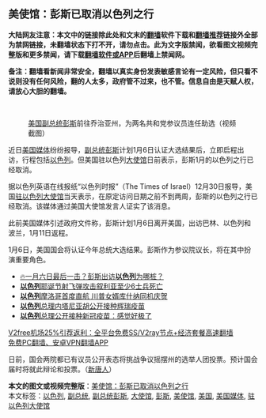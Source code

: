  <h2>美使馆：彭斯已取消以色列之行</h2> <p class="notice"><b>大陆网友注意：本文中的链接除此处和文末的<a href="https://github.com/bannedbook/fanqiang" >翻墙</a>软件下载和<a href="https://github.com/killgcd/justmysocks/blob/master/README.md">翻墙推荐</a>链接外全部为禁网链接，未翻墙状态下打不开，请勿点击。此为文字版禁闻，欲看图文视频完整版和更多禁闻，请下载<a href="https://github.com/bannedbook/fanqiang">翻墙软件或APP</a>后翻墙上禁闻网。</p><p>备注：翻墙看新闻非常安全，翻墙以真实身份发表敏感言论有一定风险，但只看不说则没有任何风险，翻的人太多，政府管不过来，也不管。信息自由是天赋人权，请放心大胆的翻墙。</b></p>  <div class="entry"> <br /> <figure><figcaption class="wp-caption-text"><a href="https://www.bannedbook.org/bnews/tag/%e7%be%8e%e5%9b%bd/" class="st_tag internal_tag" rel="tag" title="标签 美国 下的日志">美国</a><a href="https://www.bannedbook.org/bnews/tag/%e5%89%af%e6%80%bb%e7%bb%9f/" class="st_tag internal_tag" rel="tag" title="标签 副总统 下的日志">副总统</a><a href="https://www.bannedbook.org/bnews/tag/%e5%bd%ad%e6%96%af/" class="st_tag internal_tag" rel="tag" title="标签 彭斯 下的日志">彭斯</a>前往乔治亚州，为两名共和党参议员连任助选（视频截图）</figcaption></figure> <p>近日<a href="https://www.bannedbook.org/bnews/tag/%E7%BE%8E%E5%9B%BD%E5%AA%92%E4%BD%93/" class="st_tag internal_tag" rel="tag" title="标签 美国媒体 下的日志">美国媒体</a>纷纷报导，<a href="https://www.bannedbook.org/bnews/tag/%e5%89%af%e6%80%bb%e7%bb%9f%e5%bd%ad%e6%96%af/" class="st_tag internal_tag" rel="tag" title="标签 副总统彭斯 下的日志">副总统彭斯</a>计划1月6日认证大选结果后，立即启程出访，行程包括<a href="https://www.bannedbook.org/bnews/tag/%e4%bb%a5%e8%89%b2%e5%88%97/" class="st_tag internal_tag" rel="tag" title="标签 以色列 下的日志">以色列</a>。但美国驻以色列<a href="https://www.bannedbook.org/bnews/tag/%E5%A4%A7%E4%BD%BF%E9%A6%86/" class="st_tag internal_tag" rel="tag" title="标签 大使馆 下的日志">大使馆</a>日前表示，彭斯1月的以色列之行已经取消。</p> <p>据以色列英语在线报纸“以色列时报”（The Times of Israel）12月30日报导，美国<a href="https://www.bannedbook.org/bnews/tag/%E9%A9%BB%E4%BB%A5%E8%89%B2%E5%88%97%E5%A4%A7%E4%BD%BF%E9%A6%86/" class="st_tag internal_tag" rel="tag" title="标签 驻以色列大使馆 下的日志">驻以色列大使馆</a>当天表示，在原定访问日期之前不到两周，彭斯的以色列之行已经取消。该媒体通过美国大使馆发言人证实了该消息。</p> <p>此前美国媒体引述政府文件称，彭斯计划1月6日离开美国，出访巴林、以色列和波兰，1月11日返程。</p>  <p>1月6日，美国国会将认证今年总统大选结果。彭斯作为参议院议长，将在其中扮演重要角色。</p> <ul class='op-related-articles' title='相关阅读'> <li><a href='https://www.bannedbook.org/bnews/taiwannews/20201230/1458013.html' target='_blank'>🔥一月六日最后一击？彭斯出访<b>以色列</b>为哪桩？</a></li> <li><a href='https://www.bannedbook.org/bnews/baitai/20201225/1454891.html' target='_blank'><b>以色列</b>耶诞节射飞弹攻击叙利亚至少6士兵死亡</a></li> <li><a href='https://www.bannedbook.org/bnews/worldnews/20201223/1453136.html' target='_blank'><b>以色列</b>摩洛哥首度直航 川普女婿库什纳同机庆贺</a></li> <li><a href='https://www.bannedbook.org/bnews/baitai/20201220/1451708.html' target='_blank'><b>以色列</b>总理内塔尼亚胡公开接种辉瑞疫苗</a></li> <li><a href='https://www.bannedbook.org/bnews/baitai/20201220/1451652.html' target='_blank'><b>以色列</b>总理公开接种新冠疫苗：感觉好极了</a></li> </ul> <p class="texttj"> <a href="https://github.com/bannedbook/fanqiang/wiki/V2ray%E6%9C%BA%E5%9C%BA" target="_blank">V2free机场25%引荐返利：全平台免费SS/V2ray节点+经济套餐高速翻墙</a><br/> <a href="https://github.com/bannedbook/fanqiang/wiki/%E7%A6%81%E9%97%BB%E7%BD%91%E5%AE%89%E5%8D%93%E7%BF%BB%E5%A2%99%E6%96%B0%E9%97%BBAPP" target="_blank">免费PC翻墙、安卓VPN翻墙APP</a></p><p>日前，国会两院都已有议员公开表态将挑战争议摇摆州的选举人团投票。预计国会届时将就此辩论和投票。（<span class='wp_keywordlink_affiliate'><a href="https://www.ntdtv.com/" title="新唐人">新唐人</a></span>）</p><a name='sharetosocial'></a>       <div><b>本文的图文或视频完整版</b>：<a href='https://www.bannedbook.org/bnews/comments/20201231/1458292.html'>美使馆：彭斯已取消以色列之行</a></div>  </div><!--END ENTRY--> <div class="postfooter"> <div>本文标签：<a href="https://www.bannedbook.org/bnews/tag/%e4%bb%a5%e8%89%b2%e5%88%97/" rel="tag">以色列</a>, <a href="https://www.bannedbook.org/bnews/tag/%e5%89%af%e6%80%bb%e7%bb%9f/" rel="tag">副总统</a>, <a href="https://www.bannedbook.org/bnews/tag/%e5%89%af%e6%80%bb%e7%bb%9f%e5%bd%ad%e6%96%af/" rel="tag">副总统彭斯</a>, <a href="https://www.bannedbook.org/bnews/tag/%E5%A4%A7%E4%BD%BF%E9%A6%86/" rel="tag">大使馆</a>, <a href="https://www.bannedbook.org/bnews/tag/%e5%bd%ad%e6%96%af/" rel="tag">彭斯</a>, <a href="https://www.bannedbook.org/bnews/tag/%e7%be%8e%e4%bd%bf%e9%a6%86/" rel="tag">美使馆</a>, <a href="https://www.bannedbook.org/bnews/tag/%e7%be%8e%e5%9b%bd/" rel="tag">美国</a>, <a href="https://www.bannedbook.org/bnews/tag/%E7%BE%8E%E5%9B%BD%E5%AA%92%E4%BD%93/" rel="tag">美国媒体</a>, <a href="https://www.bannedbook.org/bnews/tag/%E9%A9%BB%E4%BB%A5%E8%89%B2%E5%88%97%E5%A4%A7%E4%BD%BF%E9%A6%86/" rel="tag">驻以色列大使馆</a></div>  </div><!--END POSTFOOTER--> 